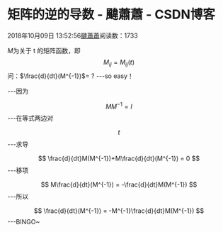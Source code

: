 
# 矩阵的逆的导数 - 颹蕭蕭 - CSDN博客


2018年10月09日 13:52:56[颹蕭蕭](https://me.csdn.net/itnerd)阅读数：1733


$M$为关于 t 的矩阵函数，即
$$
M_{ij} = M_{ij}(t)
$$
问：$\frac{d}{dt}(M^{-1})$= ?
---so easy！

---因为

$$
MM^{-1} = I
$$
---在等式两边对

$$
t
$$
---求导

$$
\frac{d}{dt}M(M^{-1})+M\frac{d}{dt}(M^{-1}) = 0
$$
---移项

$$
M\frac{d}{dt}(M^{-1}) = -\frac{d}{dt}M(M^{-1})
$$
---所以

$$
\frac{d}{dt}(M^{-1}) = -M^{-1}\frac{d}{dt}M(M^{-1})
$$
---BINGO~


